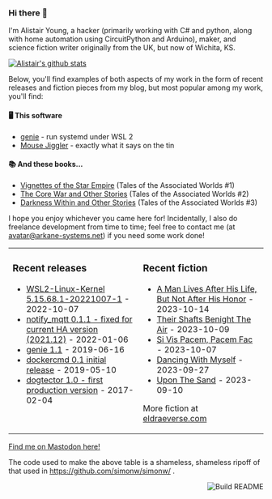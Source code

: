 ### Hi there 👋

I'm Alistair Young, a hacker (primarily working with C# and python, along with home automation using CircuitPython and Arduino), maker, and science fiction writer originally from the UK, but now of Wichita, KS.

[![Alistair's github stats](https://github-readme-stats.vercel.app/api?username=cerebrate&show_icons=true)](https://github.com/anuraghazra/github-readme-stats)

Below, you'll find examples of both aspects of my work in the form of recent releases and fiction pieces from my blog, but most popular among my work, you'll find:

#### :desktop_computer: This software

* [genie](https://github.com/arkane-systems/genie) - run systemd under WSL 2
* [Mouse Jiggler](https://github.com/cerebrate/mousejiggler) - exactly what it says on the tin

#### :books: And these books...

* [Vignettes of the Star Empire](https://www.amazon.com/gp/product/B00A2X4QQO/) (Tales of the Associated Worlds #1)
* [The Core War and Other Stories](https://www.amazon.com/gp/product/B00VSM9NNE/) (Tales of the Associated Worlds #2)
* [Darkness Within and Other Stories](https://www.amazon.com/gp/product/B082HC8JRQ/) (Tales of the Associated Worlds #3)

I hope you enjoy whichever you came here for! Incidentally, I also do freelance development from time to time; feel free to contact me (at avatar@arkane-systems.net) if you need some work done!

<table><tr><td valign="top">

### Recent releases
<!-- releases starts -->
* [WSL2-Linux-Kernel 5.15.68.1-20221007-1](https://github.com/cerebrate/WSL2-Linux-Kernel/releases/tag/5.15.68.1-20221007-1) - 2022-10-07
* [notify_mqtt 0.1.1 - fixed for current HA version (2021.12)](https://github.com/cerebrate/notify_mqtt/releases/tag/0.1.1) - 2022-01-06
* [genie 1.1](https://github.com/arkane-systems/genie/releases/tag/1.1) - 2019-06-16
* [dockercmd 0.1 initial release](https://github.com/arkane-systems/dockercmd/releases/tag/v0.1) - 2019-05-10
* [dogtector 1.0 - first production version](https://github.com/cerebrate/dogtector/releases/tag/1.0) - 2017-02-04
<!-- releases ends -->
</td><td valign="top">

### Recent fiction
<!-- fiction starts -->
* [A Man Lives After His Life, But Not After His Honor](https://eldraeverse.com/2023/10/14/a-man-lives-after-his-life-but-not-after-his-honor/) - 2023-10-14
* [Their Shafts Benight The Air](https://eldraeverse.com/2023/10/08/their-shafts-benight-the-air/) - 2023-10-09
* [Si Vis Pacem, Pacem Fac](https://eldraeverse.com/2023/10/07/si-vis-pacem-pacem-fac/) - 2023-10-07
* [Dancing With Myself](https://eldraeverse.com/2023/09/26/dancing-with-myself/) - 2023-09-27
* [Upon The Sand](https://eldraeverse.com/2023/09/10/upon-the-sand/) - 2023-09-10
<!-- fiction ends -->

More fiction at [eldraeverse.com](https://eldraeverse.com/)
</td></tr></table>

<a rel="me" href="https://social.arkane-systems.net/@cerebrate">Find me on Mastodon here!</a>

The code used to make the above table is a shameless, shameless ripoff of that used in https://github.com/simonw/simonw/ .

<a href="https://github.com/cerebrate/cerebrate/actions"><img src="https://github.com/cerebrate/cerebrate/workflows/Build%20README/badge.svg" align="right" alt="Build README"></a>
